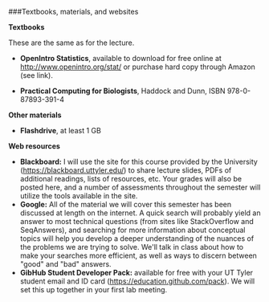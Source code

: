 ###Textbooks, materials, and websites

**Textbooks**
 
These are the same as for the lecture.
 
* **OpenIntro Statistics**, available to download for free online at http://www.openintro.org/stat/ or purchase hard copy through Amazon (see link).

* **Practical Computing for Biologists**, Haddock and Dunn, ISBN 978-0-87893-391-4


**Other materials**

* **Flashdrive**, at least 1 GB


**Web resources**

* **Blackboard:** I will use the site for this course provided by the University (https://blackboard.uttyler.edu/) to share lecture slides, PDFs of additional readings, lists of resources, etc. Your grades will also be posted here, and a number of assessments throughout the semester will utilize the tools available in the site. 
* **Google:** All of the material we will cover this semester has been discussed at length on the internet. A quick search will probably yield an answer to most technical questions (from sites like StackOverflow and SeqAnswers), and searching for more information about conceptual topics will help you develop a deeper understanding of the nuances of the problems we are trying to solve. We'll talk in class about how to make your searches more efficient, as well as ways to discern between "good" and "bad" answers.
* **GibHub Student Developer Pack:** available for free with your UT Tyler student email and ID card (https://education.github.com/pack). We will set this up together in your first lab meeting.

